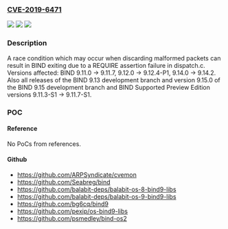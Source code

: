 ### [CVE-2019-6471](https://cve.mitre.org/cgi-bin/cvename.cgi?name=CVE-2019-6471)
![](https://img.shields.io/static/v1?label=Product&message=BIND%209&color=blue)
![](https://img.shields.io/static/v1?label=Version&message=BIND%209BIND%209.11.0%20-%3E%209.11.7%2C%209.12.0%20-%3E%209.12.4-P1%2C%209.14.0%20-%3E%209.14.2.%20Also%20all%20releases%20of%20the%20BIND%209.13%20development%20branch%20and%20version%209.15.0%20of%20the%20BIND%209.15%20development%20branch%20and%20BIND%20Supported%20Preview%20Edition%20versions%209.11.3-S1%20-%3E%209.11.7-S1.%20&color=brighgreen)
![](https://img.shields.io/static/v1?label=Vulnerability&message=An%20attacker%20who%20can%20cause%20a%20resolver%20to%20perform%20queries%20which%20will%20be%20answered%20by%20a%20server%20which%20responds%20with%20deliberately%20malformed%20answers%20can%20cause%20named%20to%20exit%2C%20denying%20service%20to%20clients.&color=brighgreen)

### Description

A race condition which may occur when discarding malformed packets can result in BIND exiting due to a REQUIRE assertion failure in dispatch.c. Versions affected: BIND 9.11.0 -> 9.11.7, 9.12.0 -> 9.12.4-P1, 9.14.0 -> 9.14.2. Also all releases of the BIND 9.13 development branch and version 9.15.0 of the BIND 9.15 development branch and BIND Supported Preview Edition versions 9.11.3-S1 -> 9.11.7-S1.

### POC

#### Reference
No PoCs from references.

#### Github
- https://github.com/ARPSyndicate/cvemon
- https://github.com/Seabreg/bind
- https://github.com/balabit-deps/balabit-os-8-bind9-libs
- https://github.com/balabit-deps/balabit-os-9-bind9-libs
- https://github.com/bg6cq/bind9
- https://github.com/pexip/os-bind9-libs
- https://github.com/psmedley/bind-os2

